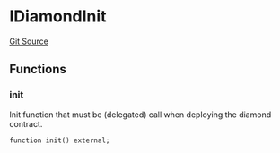 # IDiamondInit
[Git Source](https://github.com/thrackle-io/rules-protocol/blob/941799bce65220406b4d9686c5c5f1ae7c99f4ee/src/diamond/initializers/IDiamondInit.sol)


## Functions
### init

Init function that must be (delegated) call when deploying the diamond contract.


```solidity
function init() external;
```

